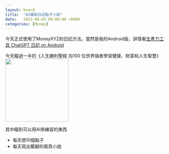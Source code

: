 ```yaml
---
layout: board
title:  "AI輔助日記點子小說"
date:   2023-08-05 09:00:00 +0800
categories: [Money]
---
```


今天正式使用了MoneyXYZ的日記方法，當然是我的Android版，詳情看[生產力工具 ChatGPT 日記 on Android](https://youtu.be/3xW97NmAh1s)


今天瞄過一半的《人生勝利聖經 向100 位世界強者學習健康、財富和人生智慧》  
<img src="https://cdn.kobo.com/book-images/31c73f35-e50d-4f37-ba0d-8c0b3fd42156/1200/1200/False/AxSGcvlwQDK0EL5t3f1Acg.jpg" height="200">

其中瞄到可以用AI來練習的東西
* 每天想10個點子
* 每天寫出鱉腳的兩頁小說

